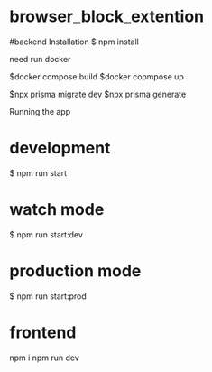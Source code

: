 # browser_block_extention

#backend
Installation
$ npm install

need run docker

$docker compose build
$docker copmpose up

$npx prisma migrate dev
$npx prisma generate

Running the app
# development
$ npm run start

# watch mode
$ npm run start:dev

# production mode
$ npm run start:prod

# frontend
npm i
npm run dev
